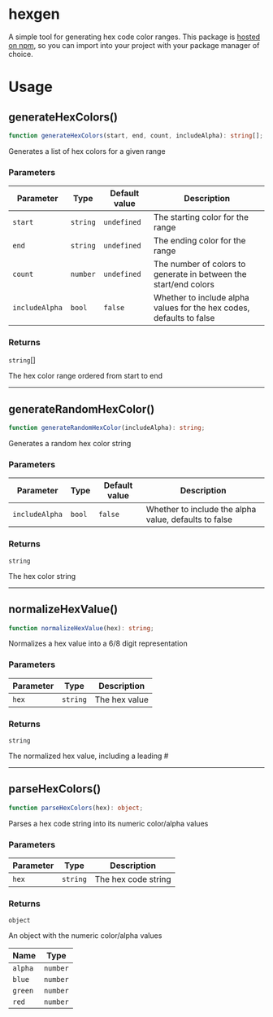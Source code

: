 # hexgen

A simple tool for generating hex code color ranges. This package is [hosted on npm](https://www.npmjs.com/package/@jstock/hexgen), so you can import into your project with your package manager of choice.

# Usage

## generateHexColors()

```ts
function generateHexColors(start, end, count, includeAlpha): string[];
```

Generates a list of hex colors for a given range

### Parameters

| Parameter      | Type     | Default value | Description                                                          |
| -------------- | -------- | ------------- | -------------------------------------------------------------------- |
| `start`        | `string` | `undefined`   | The starting color for the range                                     |
| `end`          | `string` | `undefined`   | The ending color for the range                                       |
| `count`        | `number` | `undefined`   | The number of colors to generate in between the start/end colors     |
| `includeAlpha` | `bool`   | `false`       | Whether to include alpha values for the hex codes, defaults to false |

### Returns

`string`[]

The hex color range ordered from start to end

---

## generateRandomHexColor()

```ts
function generateRandomHexColor(includeAlpha): string;
```

Generates a random hex color string

### Parameters

| Parameter      | Type   | Default value | Description                                           |
| -------------- | ------ | ------------- | ----------------------------------------------------- |
| `includeAlpha` | `bool` | `false`       | Whether to include the alpha value, defaults to false |

### Returns

`string`

The hex color string

---

## normalizeHexValue()

```ts
function normalizeHexValue(hex): string;
```

Normalizes a hex value into a 6/8 digit representation

### Parameters

| Parameter | Type     | Description   |
| --------- | -------- | ------------- |
| `hex`     | `string` | The hex value |

### Returns

`string`

The normalized hex value, including a leading #

---

## parseHexColors()

```ts
function parseHexColors(hex): object;
```

Parses a hex code string into its numeric color/alpha values

### Parameters

| Parameter | Type     | Description         |
| --------- | -------- | ------------------- |
| `hex`     | `string` | The hex code string |

### Returns

`object`

An object with the numeric color/alpha values

| Name    | Type     |
| ------- | -------- |
| `alpha` | `number` |
| `blue`  | `number` |
| `green` | `number` |
| `red`   | `number` |
